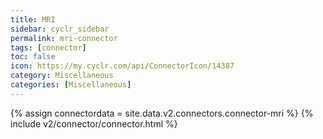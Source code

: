 ```yaml
---
title: MRI
sidebar: cyclr_sidebar
permalink: mri-connector
tags: [connector]
toc: false
icon: https://my.cyclr.com/api/ConnectorIcon/14387
category: Miscellaneous
categories: [Miscellaneous]
---
```

{% assign connectordata = site.data.v2.connectors.connector-mri %}
{% include v2/connector/connector.html %}	